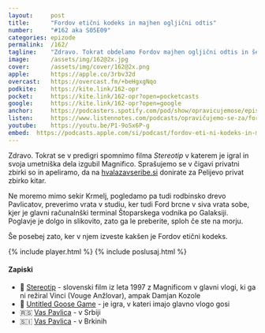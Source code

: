 ```yaml
---
layout: 	post
title:  	"Fordov etični kodeks in majhen ogljični odtis"
number: 	"#162 aka S05E09"
categories:	epizode
permalink:	/162/
tagline: 	"Zdravo. Tokrat obdelamo Fordov majhen ogljični odtis in še manjši (oz. krajši) etični kodeks."
image:		/assets/img/162@2x.jpg
cover:		/assets/img/cover/162@2x.png
apple:		https://apple.co/3rbv32d
overcast:	https://overcast.fm/+beHgxgNqo
podkite:	https://kite.link/162-opr
pocket:		https://kite.link/162-opr?open=pocketcasts
google:		https://kite.link/162-opr?open=google
anchor:		https://podcasters.spotify.com/pod/show/opravicujemose/episodes/Fordov-etini-kodeks-in-majhen-ogljini-odtis-e26fabh
listen:		https://www.listennotes.com/podcasts/opravičujemo-se-za/fordov-etični-kodeks-in-NSimInpVdTR/embed/
youtube:	https://youtu.be/P1-9oSx6P-g
embed:	https://podcasts.apple.com/si/podcast/fordov-eti-ni-kodeks-in-majhen-oglji-ni-odtis/id1514750013?i=1000619079189
---
```


Zdravo. Tokrat se v predigri spomnimo filma _Stereotip_ v katerem je igral in svoja umetniška dela izgubil Magnifico. Sprašujemo se v čigavi privatni zbirki so in apeliramo, da na [hvalazavseribe.si](https://hvalazavseribe.si/) donirate za Pelijevo privat zbirko kitar. 

Ne moremo mimo sekir Krmelj, pogledamo pa tudi rodbinsko drevo Pavlicatov, preverimo vrata v studiu, ker tudi Ford brcne v siva vrata sobe, kjer je glavni računalnški terminal Štoparskega vodnika po Galaksiji. Poglavje je dolgo in slikovito, zato ga le preberite, sploh če ste na morju. 

Še posebej zato, ker v njem izveste kakšen je Fordov etični kodeks. 

{% include player.html %}
{% include poslusaj.html %}

<!--break-->

#### Zapiski

- 🎨 [Stereotip](https://www.imdb.com/title/tt0386801/) - slovenski film iz leta 1997 z Magnificom v glavni vlogi, ki ga ni režiral Vinci (Vouge Anžlovar), ampak Damjan Kozole 
- 🪿 [Untitled Goose Game](https://en.wikipedia.org/wiki/Untitled_Goose_Game) - je igra, v kateri imajo glavno vlogo gosi
- 🇷🇸 [Vas Pavlica](https://goo.gl/maps/CsJQF7JQDzJyoYzs5) - v Srbiji
- 🇸🇮 [Vas Pavlica](https://goo.gl/maps/TrtK49TLCMhQfia2A) - v Brkinih